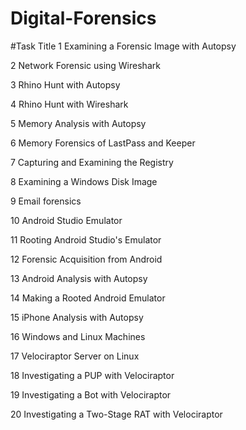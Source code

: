 # Digital-Forensics

 		       
#Task Title
1	Examining a Forensic Image with Autopsy

2	Network Forensic using Wireshark

3	Rhino Hunt with Autopsy

4	Rhino Hunt with Wireshark

5	Memory Analysis with Autopsy

6	Memory Forensics of LastPass and Keeper

7	Capturing and Examining the Registry

8	Examining a Windows Disk Image

9	Email forensics

10	Android Studio Emulator

11	Rooting Android Studio's Emulator

12	Forensic Acquisition from Android

13	Android Analysis with Autopsy

14	Making a Rooted Android Emulator

15	iPhone Analysis with Autopsy

16	Windows and Linux Machines

17	Velociraptor Server on Linux

18	Investigating a PUP with Velociraptor

19	Investigating a Bot with Velociraptor

20	Investigating a Two-Stage RAT with Velociraptor



